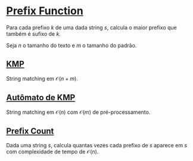 # [Prefix Function](prefix_function.cpp)

<!-- DESCRIPTION -->
Para cada prefixo $k$ de uma dada string $s$, calcula o maior prefixo que também é sufixo de $k$.
<!-- DESCRIPTION -->

Seja $n$ o tamanho do texto e $m$ o tamanho do padrão.

## [KMP](KMP.cpp)

String matching em $\mathcal{O}(n + m)$.

## [Autômato de KMP](aut_kmp.cpp)

String matching em $\mathcal{O}(n)$ com $\mathcal{O}(m)$ de pré-processamento.

## [Prefix Count](prefix_count.cpp)

Dada uma string $s$, calcula quantas vezes cada prefixo de $s$ aparece em $s$ com complexidade de tempo de $\mathcal{O}(n)$.
